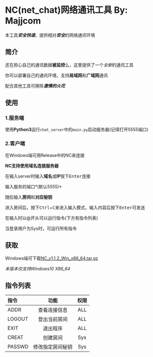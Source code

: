 # NC(net_chat)网络通讯工具 By: Majjcom

本工具***安全快速***，提供相对***安全***的网络通讯环境

## 简介

还在担心自己的通讯数据**被监控**么，这里提供了一个*全新*的通讯工具

你可以部署自己的通讯环境，支持**局域网**和**广域网**通讯

配合其他工具可擦除***激情的火花***

## 使用

### 1.服务端

使用**Python3**运行`chat_server`中的`main.py`启动服务器(记得打开5555端口)

### 2.客户端

在Windows端可用Release中的NC来连接

**NC支持使用域名连接服务器**

在输入server时输入**域名**或**IP**按下<kbd>Enter</kbd>连接

输入服务的端口*(默认5555)*

随后输入**房间**和**对应秘钥**

进入房间后，按下<kbd>Ctrl</kbd>+<kbd>C</kbd>来进入输入模式，输入内容后按下<kbd>Enter</kbd>可发送

在输入时以\@开头可以运行指令(下方有指令列表)

当登录用户为Sys时，可运行所有指令

## 获取

Windows端可下载[NC_v1.1.2_Win_x86_64.tar.gz](https://github.com/Majjcom/net_chat/releases/download/v1.1.2/NC_v1.1.2_Win_x86_64.exe)

*本版本仅支持Windows10 X86_64*

## 指令列表

|指令  |     功能       |权限  |
|:---- |     :----:     |:----:|
|ADDR  |查看连接信息    |ALL   |
|LOGOUT|登出当前房间    |ALL   |
|EXIT  |退出程序        |ALL   |
|CREAT |创建房间        |Sys   |
|PASSWD|修改指定房间秘钥|Sys   |